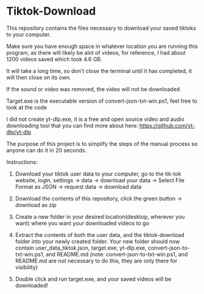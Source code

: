 # Tiktok-Download
This repository contains the files necessary to download your saved tiktoks to your computer.

Make sure you have enough space in whatever location you are running this program, as there will likely be alot of videos,
for reference, I had about 1200 videos saved which took 4.6 GB. 

It will take a long time, so don't close the terminal until it has completed, it will then close on its own.

If the sound or video was removed, the video will not be downloaded

Target.exe is the executable version of convert-json-txt-win.ps1, feel free to look at the code

I did not create yt-dlp.exe, it is a free and open source video and audio downloading tool that you can find more about here: https://github.com/yt-dlp/yt-dlp

The purpose of this project is to simplify the steps of the manual process so anyone can do it in 20 seconds.

Instructions:

1. Download your tiktok user data to your computer, go to the tik-tok website,
   login, settings -> data -> download your data -> Select File Format as JSON -> request data -> download data

2. Download the contents of this repository, click the green button -> download as zip

3. Create a new folder in your desired location(desktop, wherever you want) where you want your downloaded videos to go
  
4. Extract the contents of both the user data, and the tiktok-download folder into your newly created folder. Your new folder should now contain user_data_tiktok.json, target.exe, yt-dlp.exe, convert-json-to-txt-win.ps1, and README.md
   (note: convert-json-to-txt-win.ps1, and README.md are not necessary to do this, they are only there for visibility)

6. Double click and run target.exe, and your saved videos will be downloaded!


